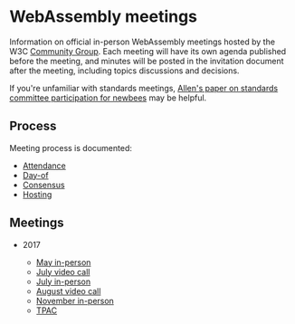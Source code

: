 # WebAssembly meetings

Information on official in-person WebAssembly meetings hosted by the W3C
[Community Group](w3.org/community/webassembly/). Each meeting will have its own
agenda published before the meeting, and minutes will be posted in the
invitation document after the meeting, including topics discussions and
decisions.

If you're unfamiliar with standards meetings,
[Allen's paper on standards committee participation for newbees](http://wirfs-brock.com/allen/files/papers/standpats-asianplop2016.pdf)
may be helpful.

## Process

Meeting process is documented:

* [Attendance](process/attendance.md)
* [Day-of](process/day-of.md)
* [Consensus](process/consensus.md)
* [Hosting](process/hosting.md)

## Meetings

* 2017

   * [May in-person](2017/CG-05.md)
   * [July video call](2017/CG-07-06.md)
   * [July in-person](2017/CG-07.md)
   * [August video call](2017/CG-08-08.md)
   * [November in-person](2017/CG-11.md)
   * [TPAC](2017/TPAC.md)
